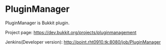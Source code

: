 # PluginManager
PluginManager is Bukkit plugin.

Project page: https://dev.bukkit.org/projects/pluginmanagement

Jenkins(Developer version): http://point.rht0910.tk:8080/job/PluginManager